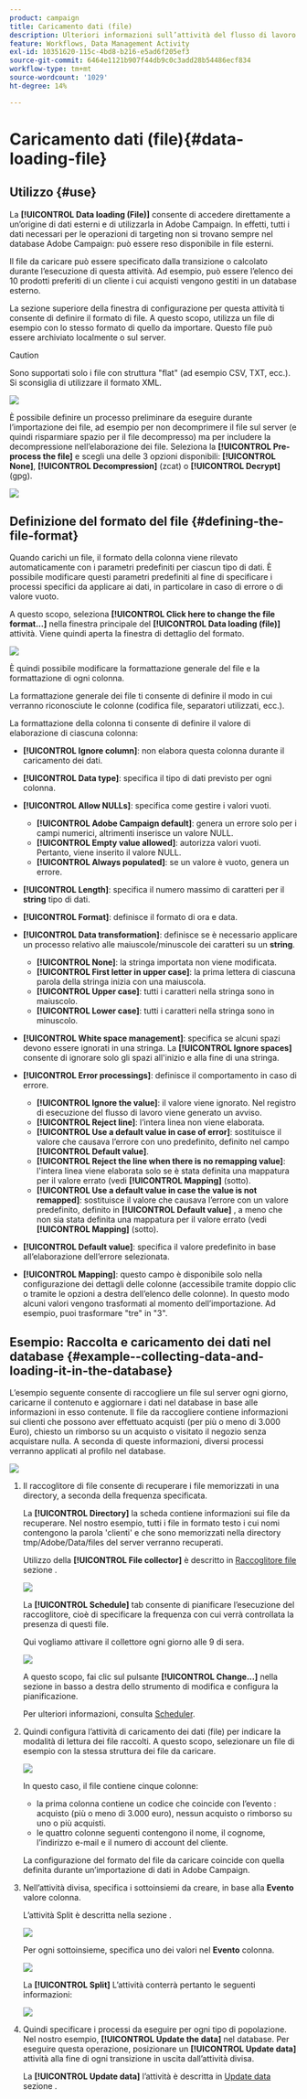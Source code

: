 ```yaml
---
product: campaign
title: Caricamento dati (file)
description: Ulteriori informazioni sull’attività del flusso di lavoro di caricamento dati (file)
feature: Workflows, Data Management Activity
exl-id: 10351620-115c-4bd8-b216-e5ad6f205ef3
source-git-commit: 6464e1121b907f44db9c0c3add28b54486ecf834
workflow-type: tm+mt
source-wordcount: '1029'
ht-degree: 14%

---
```


# Caricamento dati (file){#data-loading-file}



## Utilizzo {#use}

La **[!UICONTROL Data loading (File)]** consente di accedere direttamente a un’origine di dati esterni e di utilizzarla in Adobe Campaign. In effetti, tutti i dati necessari per le operazioni di targeting non si trovano sempre nel database Adobe Campaign: può essere reso disponibile in file esterni.

Il file da caricare può essere specificato dalla transizione o calcolato durante l’esecuzione di questa attività. Ad esempio, può essere l’elenco dei 10 prodotti preferiti di un cliente i cui acquisti vengono gestiti in un database esterno.

La sezione superiore della finestra di configurazione per questa attività ti consente di definire il formato di file. A questo scopo, utilizza un file di esempio con lo stesso formato di quello da importare. Questo file può essere archiviato localmente o sul server.

>[!CAUTION]
>
>Sono supportati solo i file con struttura &quot;flat&quot; (ad esempio CSV, TXT, ecc.). Si sconsiglia di utilizzare il formato XML.

![](assets/s_advuser_wf_etl_file.png)

È possibile definire un processo preliminare da eseguire durante l’importazione dei file, ad esempio per non decomprimere il file sul server (e quindi risparmiare spazio per il file decompresso) ma per includere la decompressione nell’elaborazione dei file. Seleziona la **[!UICONTROL Pre-process the file]** e scegli una delle 3 opzioni disponibili: **[!UICONTROL None]**, **[!UICONTROL Decompression]** (zcat) o **[!UICONTROL Decrypt]** (gpg).

![](assets/preprocessing-dataloading.png)

## Definizione del formato del file {#defining-the-file-format}

Quando carichi un file, il formato della colonna viene rilevato automaticamente con i parametri predefiniti per ciascun tipo di dati. È possibile modificare questi parametri predefiniti al fine di specificare i processi specifici da applicare ai dati, in particolare in caso di errore o di valore vuoto.

A questo scopo, seleziona **[!UICONTROL Click here to change the file format...]** nella finestra principale del **[!UICONTROL Data loading (file)]** attività. Viene quindi aperta la finestra di dettaglio del formato.

![](assets/file_loading_columns_format.png)

È quindi possibile modificare la formattazione generale del file e la formattazione di ogni colonna.

La formattazione generale dei file ti consente di definire il modo in cui verranno riconosciute le colonne (codifica file, separatori utilizzati, ecc.).

La formattazione della colonna ti consente di definire il valore di elaborazione di ciascuna colonna:

* **[!UICONTROL Ignore column]**: non elabora questa colonna durante il caricamento dei dati.
* **[!UICONTROL Data type]**: specifica il tipo di dati previsto per ogni colonna.
* **[!UICONTROL Allow NULLs]**: specifica come gestire i valori vuoti.

   * **[!UICONTROL Adobe Campaign default]**: genera un errore solo per i campi numerici, altrimenti inserisce un valore NULL.
   * **[!UICONTROL Empty value allowed]**: autorizza valori vuoti. Pertanto, viene inserito il valore NULL.
   * **[!UICONTROL Always populated]**: se un valore è vuoto, genera un errore.

* **[!UICONTROL Length]**: specifica il numero massimo di caratteri per il **string** tipo di dati.
* **[!UICONTROL Format]**: definisce il formato di ora e data.
* **[!UICONTROL Data transformation]**: definisce se è necessario applicare un processo relativo alle maiuscole/minuscole dei caratteri su un **string**.

   * **[!UICONTROL None]**: la stringa importata non viene modificata.
   * **[!UICONTROL First letter in upper case]**: la prima lettera di ciascuna parola della stringa inizia con una maiuscola.
   * **[!UICONTROL Upper case]**: tutti i caratteri nella stringa sono in maiuscolo.
   * **[!UICONTROL Lower case]**: tutti i caratteri nella stringa sono in minuscolo.

* **[!UICONTROL White space management]**: specifica se alcuni spazi devono essere ignorati in una stringa. La **[!UICONTROL Ignore spaces]** consente di ignorare solo gli spazi all&#39;inizio e alla fine di una stringa.
* **[!UICONTROL Error processings]**: definisce il comportamento in caso di errore.

   * **[!UICONTROL Ignore the value]**: il valore viene ignorato. Nel registro di esecuzione del flusso di lavoro viene generato un avviso.
   * **[!UICONTROL Reject line]**: l’intera linea non viene elaborata.
   * **[!UICONTROL Use a default value in case of error]**: sostituisce il valore che causava l’errore con uno predefinito, definito nel campo **[!UICONTROL Default value]**.
   * **[!UICONTROL Reject the line when there is no remapping value]**: l&#39;intera linea viene elaborata solo se è stata definita una mappatura per il valore errato (vedi **[!UICONTROL Mapping]** (sotto).
   * **[!UICONTROL Use a default value in case the value is not remapped]**: sostituisce il valore che causava l’errore con un valore predefinito, definito in **[!UICONTROL Default value]** , a meno che non sia stata definita una mappatura per il valore errato (vedi **[!UICONTROL Mapping]** (sotto).

* **[!UICONTROL Default value]**: specifica il valore predefinito in base all’elaborazione dell’errore selezionata.
* **[!UICONTROL Mapping]**: questo campo è disponibile solo nella configurazione dei dettagli delle colonne (accessibile tramite doppio clic o tramite le opzioni a destra dell’elenco delle colonne). In questo modo alcuni valori vengono trasformati al momento dell’importazione. Ad esempio, puoi trasformare &quot;tre&quot; in &quot;3&quot;.

## Esempio: Raccolta e caricamento dei dati nel database {#example--collecting-data-and-loading-it-in-the-database}

L’esempio seguente consente di raccogliere un file sul server ogni giorno, caricarne il contenuto e aggiornare i dati nel database in base alle informazioni in esso contenute. Il file da raccogliere contiene informazioni sui clienti che possono aver effettuato acquisti (per più o meno di 3.000 Euro), chiesto un rimborso su un acquisto o visitato il negozio senza acquistare nulla. A seconda di queste informazioni, diversi processi verranno applicati al profilo nel database.

![](assets/s_advuser_load_file_sample_0.png)

1. Il raccoglitore di file consente di recuperare i file memorizzati in una directory, a seconda della frequenza specificata.

   La **[!UICONTROL Directory]** la scheda contiene informazioni sui file da recuperare. Nel nostro esempio, tutti i file in formato testo i cui nomi contengono la parola &#39;clienti&#39; e che sono memorizzati nella directory tmp/Adobe/Data/files del server verranno recuperati.

   Utilizzo della **[!UICONTROL File collector]** è descritto in [Raccoglitore file](file-collector.md) sezione .

   ![](assets/s_advuser_load_file_sample_1.png)

   La **[!UICONTROL Schedule]** tab consente di pianificare l’esecuzione del raccoglitore, cioè di specificare la frequenza con cui verrà controllata la presenza di questi file.

   Qui vogliamo attivare il collettore ogni giorno alle 9 di sera.

   ![](assets/s_advuser_load_file_sample_2.png)

   A questo scopo, fai clic sul pulsante **[!UICONTROL Change...]** nella sezione in basso a destra dello strumento di modifica e configura la pianificazione.

   Per ulteriori informazioni, consulta [Scheduler](scheduler.md).

1. Quindi configura l’attività di caricamento dei dati (file) per indicare la modalità di lettura dei file raccolti. A questo scopo, selezionare un file di esempio con la stessa struttura dei file da caricare.

   ![](assets/s_advuser_load_file_sample_3.png)

   In questo caso, il file contiene cinque colonne:

   * la prima colonna contiene un codice che coincide con l’evento : acquisto (più o meno di 3.000 euro), nessun acquisto o rimborso su uno o più acquisti.
   * le quattro colonne seguenti contengono il nome, il cognome, l’indirizzo e-mail e il numero di account del cliente.

   La configurazione del formato del file da caricare coincide con quella definita durante un’importazione di dati in Adobe Campaign.

1. Nell’attività divisa, specifica i sottoinsiemi da creare, in base alla **Evento** valore colonna.

   L’attività Split è descritta nella sezione .

   ![](assets/s_advuser_load_file_sample_4.png)

   Per ogni sottoinsieme, specifica uno dei valori nel **Evento** colonna.

   ![](assets/s_advuser_load_file_sample_5.png)

   La **[!UICONTROL Split]** L’attività conterrà pertanto le seguenti informazioni:

   ![](assets/s_advuser_load_file_sample_6.png)

1. Quindi specificare i processi da eseguire per ogni tipo di popolazione. Nel nostro esempio, **[!UICONTROL Update the data]** nel database. Per eseguire questa operazione, posizionare un **[!UICONTROL Update data]** attività alla fine di ogni transizione in uscita dall’attività divisa.

   La **[!UICONTROL Update data]** l’attività è descritta in [Update data](update-data.md) sezione .

